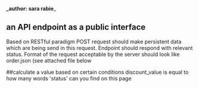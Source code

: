**_author: sara rabie**_


## an API endpoint as a public interface

Based on RESTful paradigm POST request should make persistent data which are being send in this request. Endpoint should respond with relevant status. Format of the request acceptable by the server should look like order.json (see attached file below


##calculate a value based on certain conditions
discount_value is equal to how many words 'status' can you find on this page


